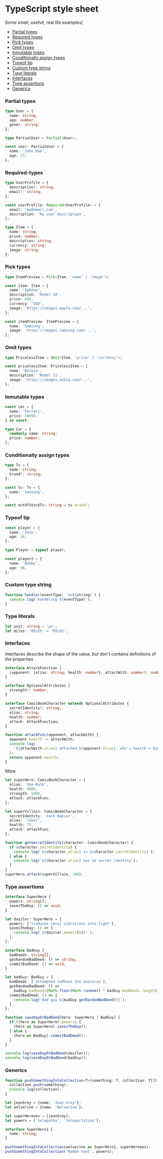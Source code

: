 # TypeScript style sheet
Some small, usefull, real life examples]

- [Partial types](#partial-types)
- [Required types](#required-types)
- [Pick types](#pick-types)
- [Omit types](#omit-types)
- [Inmutable types](#inmutable-types)
- [Conditionally assign types](#conditionally-assign-types)
- [Typeof tip](#typeof-tip)
- [Custom type string](#custom-type-string)
- [Type literals](#type-literals)
- [Interfaces](#interfaces)
- [Type assertions](#type-assertions)
- [Generics](#generics)


### Partial types

```ts
type User = {
  name: string;
  age: number;
  gener: string;
};

type PartialUser = Partial<User>;

const user: PartialUser = {
  name: 'John Doe',
  age: 23,
};
```
### Required-types

```ts
type UserProfile = {
  description?: string;
  email?: string;
};

const userProfile: Required<UserProfile> = {
  email: 'my@email.com',
  description: 'My user descriptopn',
};

type Item = {
  name: string;
  price: number;
  description: string;
  currency: string;
  image: string;
};
```

### Pick types

```ts
type ItemPreview = Pick<Item, 'name' | 'image'>;

const item: Item = {
  name: 'Iphone',
  description: 'Model 10',
  price: 699,
  currency: 'USD',
  image: 'https://images.apple.com/...',
};

const itemPreview: ItemPreview = {
  name: 'Samsung',
  image: 'https://images.samsung.com/...',
};
```
### Omit types

```ts
type PricelessItem = Omit<Item, 'price' | 'currency'>;

const pricelessItem: PricelessItem = {
  name: 'Noikia',
  description: 'Model 11',
  image: 'https://images.nokia.com/...',
};
```

### Inmutable types

```ts
const car = {
  name: 'Ferrari',
  price: 50000,
} as const;

type Car = {
  readonly name: string;
  price: number;
};
```

### Conditionally assign types

```ts
type Tv = {
  name: string;
  brand?: string;
};

const tv: Tv = {
  name: 'Samsung',
};

const outOfStockTv: string = tv.brand!;
```

### Typeof tip

```ts
const player = {
  name: 'Sony',
  age: 18,
};

type Player = typeof player;

const player2 = {
  name: 'Bobby',
  age: 98,
};
```

### Custom type string

```ts
function handler(eventType: `on${string}`) {
  console.log(`handeling ${eventType}`);
}
```

### Type literals

```ts
let unit: string = 'px';
let miles: 'MILES' = 'MILES';
```

### Interfaces

Interfaces describe the shape of the value, but don't contains definitions of the properties

```ts
interface AttackFunction {
  (opponent: {alias: string; health: number}, attactWith: number): number;
}

interface OptionalAttributes {
  strength?: number;
}

interface ComicBookCharacter extends OptionalAttributes {
  secretIdentity?: string;
  alias: string;
  health: number;
  attack: AttackFunction;
}

function attackFunc(opponent, attackWith) {
  opponent.health -= attackWith;
  console.log(
    `${attackWith.alias} attacked ${opponent.alias}, who's health = ${opponent.health}`,
  );
  return opponent.health;
}
```
More
```ts
let superHero: ComicBookCharacter = {
  alias: 'She-Hulk',
  health: 5000,
  strength: 5000,
  attack: attackFunc,
};

let superVillain: ComicBookCharacter = {
  secretIdentity: 'Jack Napier',
  alias: 'Joker',
  health: 75,
  attack: attackFunc,
};

function getSecretIdentity(character: ComicBookCharacter) {
  if (character.secretIdentity) {
    console.log(`${character.alias} is ${character.secretIdentity}`);
  } else {
    console.log(`${character.alias} has no secret identity`);
  }
}
superHero.attack(superVillain, 100);
```

### Type assertions

```ts
interface SuperHero {
  powers: string[];
  savesTheDay: () => void;
}

let dazzler: SuperHero = {
  powers: ['traduces sonic vibrations into light'],
  savesTheDay: () => {
    console.log(`${dazzler.powers[0]}!`);
  },
};

interface BadGuy {
  badDeeds: string[];
  getRandomBadDeed: () => string;
  commitBadDeed: () => void;
}

let badGuy: BadGuy = {
  badDeeds: ['attempted toPhase the universe'],
  getRandomBadDeed: () =>
    badGuy.badDeeds[Math.floor(Math.random() * badGuy.badDeeds.length)],
  commitBadDeed: () => {
    console.log(`Bad guy ${badGuy.getRandomBadDeed()}`);
  },
};

function saveDayOrBadDeed(hero: SuperHero | BadGuy) {
  if ((hero as SuperHero).powers) {
    (hero as SuperHero).savesTheDay();
  } else {
    (hero as BadGuy).commitBadDeed();
  }
}

console.log(saveDayOrBadDeed(dazzler));
console.log(saveDayOrBadDeed(badGuy));
```
### Generics

```ts
function pushSomethingIntoCollection<T>(something: T, collection: T[]) {
  collection.push(something);
  console.log(collection);
}

let jeanGrey = {name: 'Jean Grey'};
let wolverine = {name: 'Wolverine'};

let superHereoes = [jeanGrey];
let powers = ['telepathy', 'teleportation'];

interface SuperHero1 {
  name: string;
}

pushSomethingIntoCollection(wolverine as SuperHero1, superHereoes);
pushSomethingIntoCollection('Radom text', powers);
```